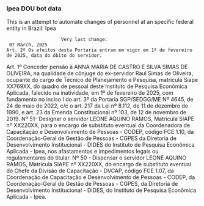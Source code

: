  ### Ipea DOU bot data
 This is an attempt to automate changes of personnel at an specific federal entity in Brazil: Ipea
 
                        Very last change: 
 	 07 March, 2025
	Art. 2º Os efeitos desta Portaria entram em vigor em 1º de fevereiro de 2025, data do óbito do servidor.
Art. 1º Conceder pensão à ANNA MARIA DE CASTRO E SILVA SIMAS DE OLIVEIRA, na qualidade de cônjuge do ex-servidor Raul Simas de Oliveira, ocupante do cargo de Técnico de Planejamento e Pesquisa, matrícula Siape XX769XX, do quadro de pessoal deste Instituto de Pesquisa Econômica Aplicada, falecido na inatividade, em 1º de fevereiro de 2025, com fundamento no inciso I do art. 3º da Portaria SGP/SEDGG/ME Nº 4645, de 24 de maio de 2022, c/c o art. 217 da Lei nº 8.112, de 11 de dezembro de 1990, e art. 23 da Emenda Constitucional nº 103, de 12 de novembro de 2019.
Nº 51- Designar o servidor LEONE AQUINO RAMOS, Matrícula SIAPE nº XX220XX, para o encargo de substituto eventual da Coordenadora de Capacitação e Desenvolvimento de Pessoas - CODEP, código FCE 1.10, da Coordenação-Geral de Gestão de Pessoas - CGPES da Diretoria de Desenvolvimento Institucional - DIDES do Instituto de Pesquisa Econômica Aplicada - Ipea, nos afastamentos e impedimentos legais ou regulamentares do titular.
Nº 50 - Dispensar o servidor LEONE AQUINO RAMOS, Matrícula SIAPE nº XX220XX, do encargo de substituto eventual do Chefe da Divisão de Capacitação - DVCAP, código FCE 1.07, da Coordenação de Capacitação e Desenvolvimento de Pessoas - CODEP, da Coordenação-Geral de Gestão de Pessoas - CGPES, da Diretoria de Desenvolvimento Institucional - DIDES, do Instituto de Pesquisa Econômica Aplicada - Ipea.
